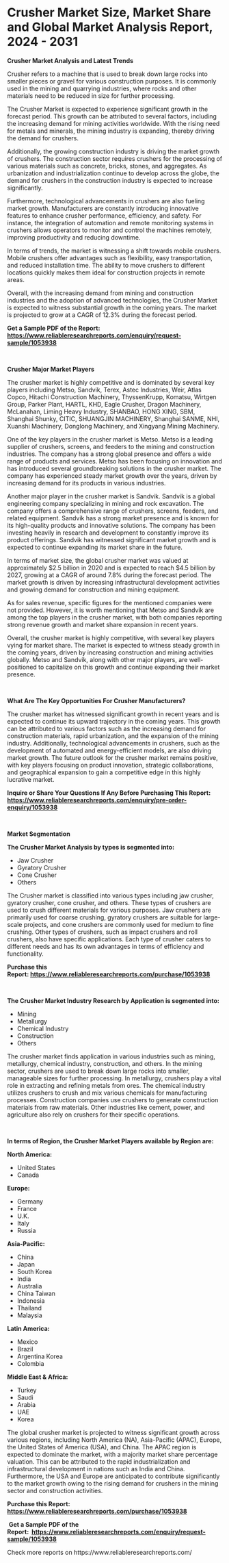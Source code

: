 <p><h1>Crusher Market Size, Market Share and Global Market Analysis Report, 2024 - 2031</h1></p><p><strong>Crusher Market Analysis and Latest Trends</strong></p>
<p><p>Crusher refers to a machine that is used to break down large rocks into smaller pieces or gravel for various construction purposes. It is commonly used in the mining and quarrying industries, where rocks and other materials need to be reduced in size for further processing.</p><p>The Crusher Market is expected to experience significant growth in the forecast period. This growth can be attributed to several factors, including the increasing demand for mining activities worldwide. With the rising need for metals and minerals, the mining industry is expanding, thereby driving the demand for crushers.</p><p>Additionally, the growing construction industry is driving the market growth of crushers. The construction sector requires crushers for the processing of various materials such as concrete, bricks, stones, and aggregates. As urbanization and industrialization continue to develop across the globe, the demand for crushers in the construction industry is expected to increase significantly.</p><p>Furthermore, technological advancements in crushers are also fueling market growth. Manufacturers are constantly introducing innovative features to enhance crusher performance, efficiency, and safety. For instance, the integration of automation and remote monitoring systems in crushers allows operators to monitor and control the machines remotely, improving productivity and reducing downtime.</p><p>In terms of trends, the market is witnessing a shift towards mobile crushers. Mobile crushers offer advantages such as flexibility, easy transportation, and reduced installation time. The ability to move crushers to different locations quickly makes them ideal for construction projects in remote areas.</p><p>Overall, with the increasing demand from mining and construction industries and the adoption of advanced technologies, the Crusher Market is expected to witness substantial growth in the coming years. The market is projected to grow at a CAGR of 12.3% during the forecast period.</p></p>
<p><strong>Get a Sample PDF of the Report:&nbsp; <a href="https://www.reliableresearchreports.com/enquiry/request-sample/1053938">https://www.reliableresearchreports.com/enquiry/request-sample/1053938</a></strong></p>
<p>&nbsp;</p>
<p><strong>Crusher Major Market Players</strong></p>
<p><p>The crusher market is highly competitive and is dominated by several key players including Metso, Sandvik, Terex, Astec Industries, Weir, Atlas Copco, Hitachi Construction Machinery, ThyssenKrupp, Komatsu, Wirtgen Group, Parker Plant, HARTL, KHD, Eagle Crusher, Dragon Machinery, McLanahan, Liming Heavy Industry, SHANBAO, HONG XING, SBM, Shanghai Shunky, CITIC, SHUANGJIN MACHINERY, Shanghai SANME, NHI, Xuanshi Machinery, Donglong Machinery, and Xingyang Mining Machinery.</p><p>One of the key players in the crusher market is Metso. Metso is a leading supplier of crushers, screens, and feeders to the mining and construction industries. The company has a strong global presence and offers a wide range of products and services. Metso has been focusing on innovation and has introduced several groundbreaking solutions in the crusher market. The company has experienced steady market growth over the years, driven by increasing demand for its products in various industries.</p><p>Another major player in the crusher market is Sandvik. Sandvik is a global engineering company specializing in mining and rock excavation. The company offers a comprehensive range of crushers, screens, feeders, and related equipment. Sandvik has a strong market presence and is known for its high-quality products and innovative solutions. The company has been investing heavily in research and development to constantly improve its product offerings. Sandvik has witnessed significant market growth and is expected to continue expanding its market share in the future.</p><p>In terms of market size, the global crusher market was valued at approximately $2.5 billion in 2020 and is expected to reach $4.5 billion by 2027, growing at a CAGR of around 7.8% during the forecast period. The market growth is driven by increasing infrastructural development activities and growing demand for construction and mining equipment.</p><p>As for sales revenue, specific figures for the mentioned companies were not provided. However, it is worth mentioning that Metso and Sandvik are among the top players in the crusher market, with both companies reporting strong revenue growth and market share expansion in recent years.</p><p>Overall, the crusher market is highly competitive, with several key players vying for market share. The market is expected to witness steady growth in the coming years, driven by increasing construction and mining activities globally. Metso and Sandvik, along with other major players, are well-positioned to capitalize on this growth and continue expanding their market presence.</p></p>
<p>&nbsp;</p>
<p><strong>What Are The Key Opportunities For Crusher Manufacturers?</strong></p>
<p><p>The crusher market has witnessed significant growth in recent years and is expected to continue its upward trajectory in the coming years. This growth can be attributed to various factors such as the increasing demand for construction materials, rapid urbanization, and the expansion of the mining industry. Additionally, technological advancements in crushers, such as the development of automated and energy-efficient models, are also driving market growth. The future outlook for the crusher market remains positive, with key players focusing on product innovation, strategic collaborations, and geographical expansion to gain a competitive edge in this highly lucrative market.</p></p>
<p><strong>Inquire or Share Your Questions If Any Before Purchasing This Report: <a href="https://www.reliableresearchreports.com/enquiry/pre-order-enquiry/1053938">https://www.reliableresearchreports.com/enquiry/pre-order-enquiry/1053938</a></strong></p>
<p>&nbsp;</p>
<p><strong>Market Segmentation</strong></p>
<p><strong>The Crusher Market Analysis by types is segmented into:</strong></p>
<p><ul><li>Jaw Crusher</li><li>Gyratory Crusher</li><li>Cone Crusher</li><li>Others</li></ul></p>
<p><p>The Crusher market is classified into various types including jaw crusher, gyratory crusher, cone crusher, and others. These types of crushers are used to crush different materials for various purposes. Jaw crushers are primarily used for coarse crushing, gyratory crushers are suitable for large-scale projects, and cone crushers are commonly used for medium to fine crushing. Other types of crushers, such as impact crushers and roll crushers, also have specific applications. Each type of crusher caters to different needs and has its own advantages in terms of efficiency and functionality.</p></p>
<p><strong>Purchase this Report:&nbsp;<a href="https://www.reliableresearchreports.com/purchase/1053938">https://www.reliableresearchreports.com/purchase/1053938</a></strong></p>
<p>&nbsp;</p>
<p><strong>The Crusher Market Industry Research by Application is segmented into:</strong></p>
<p><ul><li>Mining</li><li>Metallurgy</li><li>Chemical Industry</li><li>Construction</li><li>Others</li></ul></p>
<p><p>The crusher market finds application in various industries such as mining, metallurgy, chemical industry, construction, and others. In the mining sector, crushers are used to break down large rocks into smaller, manageable sizes for further processing. In metallurgy, crushers play a vital role in extracting and refining metals from ores. The chemical industry utilizes crushers to crush and mix various chemicals for manufacturing processes. Construction companies use crushers to generate construction materials from raw materials. Other industries like cement, power, and agriculture also rely on crushers for their specific operations.</p></p>
<p>&nbsp;</p>
<p><strong>In terms of Region, the Crusher Market Players available by Region are:</strong></p>
<p>
    <p> <strong> North America: </strong>
        <ul>
            <li>United States</li>
            <li>Canada</li>
        </ul>
        </p> 
    <p> <strong> Europe: </strong>
        <ul>
            <li>Germany</li>
            <li>France</li>
            <li>U.K.</li>
            <li>Italy</li>
            <li>Russia</li>
        </ul>
        </p> 
    <p> <strong> Asia-Pacific: </strong>
        <ul>
            <li>China</li>
            <li>Japan</li>
            <li>South Korea</li>
            <li>India</li>
            <li>Australia</li>
            <li>China Taiwan</li>
            <li>Indonesia</li>
            <li>Thailand</li>
            <li>Malaysia</li>
        </ul>
        </p> 
    <p> <strong> Latin America: </strong>
        <ul>
            <li>Mexico</li>
            <li>Brazil</li>
            <li>Argentina Korea</li>
            <li>Colombia</li>
        </ul>
        </p> 
    <p> <strong> Middle East & Africa: </strong>
        <ul>
            <li>Turkey</li>
            <li>Saudi</li>
            <li>Arabia</li>
            <li>UAE</li>
            <li>Korea</li>
        </ul>
    </p>
    </p>
<p><p>The global crusher market is projected to witness significant growth across various regions, including North America (NA), Asia-Pacific (APAC), Europe, the United States of America (USA), and China. The APAC region is expected to dominate the market, with a majority market share percentage valuation. This can be attributed to the rapid industrialization and infrastructural development in nations such as India and China. Furthermore, the USA and Europe are anticipated to contribute significantly to the market growth owing to the rising demand for crushers in the mining sector and construction activities.</p></p>
<p><strong>Purchase this Report: <a href="https://www.reliableresearchreports.com/purchase/1053938">https://www.reliableresearchreports.com/purchase/1053938</a></strong></p>
<p>&nbsp;<strong>Get a Sample PDF of the Report:&nbsp;&nbsp;<a href="https://www.reliableresearchreports.com/enquiry/request-sample/1053938">https://www.reliableresearchreports.com/enquiry/request-sample/1053938</a></strong></p>
<p><strong></strong></p>
<p>Check more reports on https://www.reliableresearchreports.com/</p>